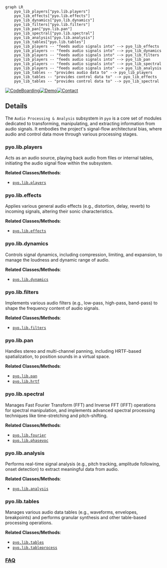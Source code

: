 ```mermaid
graph LR
    pyo_lib_players["pyo.lib.players"]
    pyo_lib_effects["pyo.lib.effects"]
    pyo_lib_dynamics["pyo.lib.dynamics"]
    pyo_lib_filters["pyo.lib.filters"]
    pyo_lib_pan["pyo.lib.pan"]
    pyo_lib_spectral["pyo.lib.spectral"]
    pyo_lib_analysis["pyo.lib.analysis"]
    pyo_lib_tables["pyo.lib.tables"]
    pyo_lib_players -- "feeds audio signals into" --> pyo_lib_effects
    pyo_lib_players -- "feeds audio signals into" --> pyo_lib_dynamics
    pyo_lib_players -- "feeds audio signals into" --> pyo_lib_filters
    pyo_lib_players -- "feeds audio signals into" --> pyo_lib_pan
    pyo_lib_players -- "feeds audio signals into" --> pyo_lib_spectral
    pyo_lib_players -- "feeds audio signals into" --> pyo_lib_analysis
    pyo_lib_tables -- "provides audio data to" --> pyo_lib_players
    pyo_lib_tables -- "provides control data to" --> pyo_lib_effects
    pyo_lib_tables -- "provides control data to" --> pyo_lib_spectral
```

[![CodeBoarding](https://img.shields.io/badge/Generated%20by-CodeBoarding-9cf?style=flat-square)](https://github.com/CodeBoarding/CodeBoarding)[![Demo](https://img.shields.io/badge/Try%20our-Demo-blue?style=flat-square)](https://www.codeboarding.org/demo)[![Contact](https://img.shields.io/badge/Contact%20us%20-%20contact@codeboarding.org-lightgrey?style=flat-square)](mailto:contact@codeboarding.org)

## Details

The `Audio Processing & Analysis` subsystem in `pyo` is a core set of modules dedicated to transforming, manipulating, and extracting information from audio signals. It embodies the project's signal-flow architectural bias, where audio and control data move through various processing stages.

### pyo.lib.players
Acts as an audio source, playing back audio from files or internal tables, initiating the audio signal flow within the subsystem.


**Related Classes/Methods**:

- <a href="https://github.com/belangeo/pyo/blob/master/pyo/lib/players.py" target="_blank" rel="noopener noreferrer">`pyo.lib.players`</a>


### pyo.lib.effects
Applies various general audio effects (e.g., distortion, delay, reverb) to incoming signals, altering their sonic characteristics.


**Related Classes/Methods**:

- <a href="https://github.com/belangeo/pyo/blob/master/pyo/lib/effects.py" target="_blank" rel="noopener noreferrer">`pyo.lib.effects`</a>


### pyo.lib.dynamics
Controls signal dynamics, including compression, limiting, and expansion, to manage the loudness and dynamic range of audio.


**Related Classes/Methods**:

- <a href="https://github.com/belangeo/pyo/blob/master/pyo/lib/dynamics.py" target="_blank" rel="noopener noreferrer">`pyo.lib.dynamics`</a>


### pyo.lib.filters
Implements various audio filters (e.g., low-pass, high-pass, band-pass) to shape the frequency content of audio signals.


**Related Classes/Methods**:

- <a href="https://github.com/belangeo/pyo/blob/master/pyo/lib/filters.py" target="_blank" rel="noopener noreferrer">`pyo.lib.filters`</a>


### pyo.lib.pan
Handles stereo and multi-channel panning, including HRTF-based spatialization, to position sounds in a virtual space.


**Related Classes/Methods**:

- <a href="https://github.com/belangeo/pyo/blob/master/pyo/lib/pan.py" target="_blank" rel="noopener noreferrer">`pyo.lib.pan`</a>
- <a href="https://github.com/belangeo/pyo/blob/master/pyo/lib/hrtf.py" target="_blank" rel="noopener noreferrer">`pyo.lib.hrtf`</a>


### pyo.lib.spectral
Manages Fast Fourier Transform (FFT) and Inverse FFT (IFFT) operations for spectral manipulation, and implements advanced spectral processing techniques like time-stretching and pitch-shifting.


**Related Classes/Methods**:

- <a href="https://github.com/belangeo/pyo/blob/master/pyo/lib/fourier.py" target="_blank" rel="noopener noreferrer">`pyo.lib.fourier`</a>
- <a href="https://github.com/belangeo/pyo/blob/master/pyo/lib/phasevoc.py" target="_blank" rel="noopener noreferrer">`pyo.lib.phasevoc`</a>


### pyo.lib.analysis
Performs real-time signal analysis (e.g., pitch tracking, amplitude following, onset detection) to extract meaningful data from audio.


**Related Classes/Methods**:

- <a href="https://github.com/belangeo/pyo/blob/master/pyo/lib/analysis.py" target="_blank" rel="noopener noreferrer">`pyo.lib.analysis`</a>


### pyo.lib.tables
Manages various audio data tables (e.g., waveforms, envelopes, breakpoints) and performs granular synthesis and other table-based processing operations.


**Related Classes/Methods**:

- <a href="https://github.com/belangeo/pyo/blob/master/pyo/lib/tables.py" target="_blank" rel="noopener noreferrer">`pyo.lib.tables`</a>
- <a href="https://github.com/belangeo/pyo/blob/master/pyo/lib/tableprocess.py" target="_blank" rel="noopener noreferrer">`pyo.lib.tableprocess`</a>




### [FAQ](https://github.com/CodeBoarding/GeneratedOnBoardings/tree/main?tab=readme-ov-file#faq)